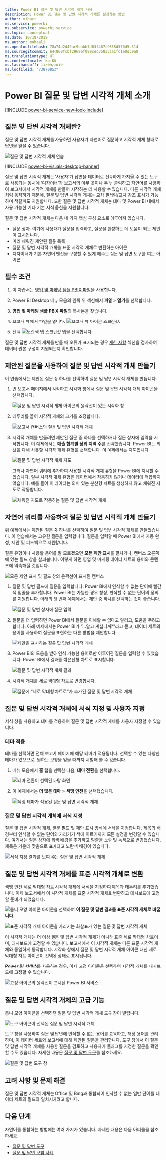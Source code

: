 ```yaml
---
title: Power BI 질문 및 답변 시각적 개체 사용
description: Power BI 질문 및 답변 시각적 개체를 설정하는 방법
author: mihart
ms.service: powerbi
ms.subservice: powerbi-service
ms.topic: conceptual
ms.date: 10/19/2019
ms.author: mohaali
ms.openlocfilehash: 78a74d2d49ac9eabb7d63f467c9838d370d5c314
ms.sourcegitcommit: 64c860fcbf2969bf089cec358331a1fc1e0d39a8
ms.translationtype: HT
ms.contentlocale: ko-KR
ms.lasthandoff: 11/09/2019
ms.locfileid: "73870852"
---
```

# <a name="introduction-to-power-bi-qa-visual"></a>Power BI 질문 및 답변 시각적 개체 소개

[!INCLUDE [power-bi-service-new-look-include](../includes/power-bi-service-new-look-include.md)]

## <a name="what-is-the-qa-visual"></a>질문 및 답변 시각적 개체란?

질문 및 답변 시각적 개체를 사용하면 사용자가 자연어로 질문하고 시각적 개체 형태로 답변을 얻을 수 있습니다. 

![질문 및 답변 시각적 개체 연습](../natural-language/media/qna-visual-walkthrough.gif)

[!INCLUDE [power-bi-visuals-desktop-banner](../includes/power-bi-visuals-desktop-banner.md)]

질문 및 답변 시각적 개체는 ‘사용자’가 답변을 데이터로 신속하게 가져올 수 있는 도구로 사용되는 동시에 ‘디자이너’가 보고서의 아무 곳이나 두 번 클릭하고 자연어를 사용하여 보고서에서 시각적 개체를 만들어 시작하는 데 사용할 수 있습니다.   다른 시각적 개체처럼 동작하기 때문에, 질문 및 답변 시각적 개체는 교차 필터링/교차 강조 표시가 가능하며 책갈피도 지원합니다. 또한 질문 및 답변 시각적 개체는 테마 및 Power BI 내에서 사용 가능한 기타 기본 서식 옵션을 지원합니다.

질문 및 답변 시각적 개체는 다음 네 가지 핵심 구성 요소로 이루어져 있습니다.

- 질문 상자. 여기에 사용자가 질문을 입력하고, 질문을 완성하는 데 도움이 되는 제안이 표시됩니다.
- 미리 채워진 제안된 질문 목록
- 질문 및 답변 시각적 개체를 표준 시각적 개체로 변환하는 아이콘 
- 디자이너가 기본 자연어 엔진을 구성할 수 있게 해주는 질문 및 답변 도구를 여는 아이콘

## <a name="prerequisites"></a>필수 조건

1. 이 자습서는 [영업 및 마케팅 샘플 PBIX 파일](https://download.microsoft.com/download/9/7/6/9767913A-29DB-40CF-8944-9AC2BC940C53/Sales%20and%20Marketing%20Sample%20PBIX.pbix)을 사용합니다. 

1. Power BI Desktop 메뉴 모음의 왼쪽 위 섹션에서 **파일** > **열기**를 선택합니다.
   
2. **영업 및 마케팅 샘플 PBIX 파일**의 복사본을 찾습니다.

1. 보고서 뷰에서 파일을 엽니다. ![보고서 뷰 아이콘 스크린샷](media/power-bi-visualization-kpi/power-bi-report-view.png).

1. 선택 ![노란색 탭 스크린샷](media/power-bi-visualization-kpi/power-bi-yellow-tab.png) 탭을 선택합니다.


질문 및 답변 시각적 개체를 만들 때 오류가 표시되는 경우 [제한 사항](../natural-language/q-and-a-limitations.md) 섹션을 검사하여 데이터 원본 구성이 지원되는지 확인합니다.

## <a name="create-a-qa-visual-using-a-suggested-question"></a>제안된 질문을 사용하여 질문 및 답변 시각적 개체 만들기
이 연습에서는 제안된 질문 중 하나를 선택하여 질문 및 답변 시각적 개체를 만듭니다. 

1. 빈 보고서 페이지에서 시작하고 시각화 창에서 질문 및 답변 시각적 개체 아이콘을 선택합니다.

    ![질문 및 답변 시각적 개체 아이콘의 윤곽선이 있는 시각화 창](media/power-bi-visualization-q-and-a/power-bi-icon.png)

2. 테두리를 끌어 시각적 개체의 크기를 조정합니다.

    ![보고서 캔버스의 질문 및 답변 시각적 개체](media/power-bi-visualization-q-and-a/power-bi-qna.png)

3. 시각적 개체를 만들려면 제안된 질문 중 하나를 선택하거나 질문 상자에 입력을 시작합니다. 이 예제에서는 **매출 합계별 상위 지역 주**를 선택했습니다. Power BI는 최선을 다해 사용할 시각적 개체 유형을 선택합니다. 이 예제에서는 지도입니다.

    ![질문 및 답변 시각적 개체 지도](media/power-bi-visualization-q-and-a/power-bi-map.png)

    그러나 자연어 쿼리에 추가하여 사용할 시각적 개체 유형을 Power BI에 지시할 수 있습니다. 일부 시각적 개체 유형은 데이터에서 작동하지 않거나 데이터에 적합하지 않습니다. 예를 들어 이 데이터는 의미 있는 분산형 차트를 생성하지 않고 채워진 지도로 작동합니다.

    ![채워진 지도로 작동하는 질문 및 답변 시각적 개체](media/power-bi-visualization-q-and-a/power-bi-specify-map.png)

## <a name="create-a-qa-visual-using-a-natural-language-query"></a>자연어 쿼리를 사용하여 질문 및 답변 시각적 개체 만들기
위 예제에서는 제안된 질문 중 하나를 선택하여 질문 및 답변 시각적 개체를 만들었습니다.  이 연습에서는 고유한 질문을 입력합니다. 질문을 입력할 때 Power BI에서 자동 완성, 제안 및 피드백으로 지원합니다.

질문 유형이나 사용할 용어를 잘 모르겠으면 **모든 제안 표시**를 펼치거나, 캔버스 오른쪽에 있는 필드 창을 살펴봅니다. 이렇게 하면 영업 및 마케팅 데이터 세트의 용어와 콘텐츠에 익숙해질 것입니다.

![모든 제안 표시 및 필드 창의 윤곽선이 표시된 캔버스](media/power-bi-visualization-q-and-a/power-bi-terminology.png)


1. 질문 및 답변 필드에 질문을 입력합니다. Power BI에서 인식할 수 없는 단어에 빨간색 밑줄을 추가합니다. Power BI는 가능한 경우 항상, 인식할 수 없는 단어의 정의를 지원합니다.  아래의 첫 번째 예제에서는 제안 중 하나를 선택하는 것이 좋습니다.  

    ![질문 및 답변 상자에 질문 입력](media/power-bi-visualization-q-and-a/power-bi-red-suggest.png)

2. 질문을 더 입력하면 Power BI에서 질문을 이해할 수 없다고 알리고, 도움을 주려고 합니다. 아래 예제에서는 Power BI가 “...알고 계십니까?”라고 묻고, 데이터 세트의 용어를 사용하여 질문을 표현하는 다른 방법을 제안합니다. 

    ![제안을 표시하는 질문 및 답변 시각적 개체](media/power-bi-visualization-q-and-a/power-bi-define.png)

5. Power BI의 도움을 받아 인식 가능한 용어로만 이루어진 질문을 입력할 수 있었습니다. Power BI에서 결과를 꺾은선형 차트로 표시합니다. 

    ![질문 및 답변 시각적 개체 결과](media/power-bi-visualization-q-and-a/power-bi-type.png)


6. 시각적 개체를 세로 막대형 차트로 변경합시다. 

    ![질문에 “세로 막대형 차트로”가 추가된 질문 및 답변 시각적 개체](media/power-bi-visualization-q-and-a/power-bi-specify-visual.png)

## <a name="format-and-customize-the-qa-visual"></a>질문 및 답변 시각적 개체에 서식 지정 및 사용자 지정
서식 창을 사용하고 테마를 적용하여 질문 및 답변 시각적 개체를 사용자 지정할 수 있습니다. 

### <a name="apply-a-theme"></a>테마 적용
테마를 선택하면 전체 보고서 페이지에 해당 테마가 적용됩니다. 선택할 수 있는 다양한 테마가 있으므로, 원하는 모양을 얻을 때까지 시험해 볼 수 있습니다. 

1. 메뉴 모음에서 **홈** 탭을 선택한 다음, **테마 전환**을 선택합니다. 

    ![테마 전환이 선택된 바탕 화면](media/power-bi-visualization-q-and-a/power-bi-themes.png)

    
    
2. 이 예제에서는 **더 많은 테마** > **색맹 안전**을 선택했습니다.

    ![색맹 테마가 적용된 질문 및 답변 시각적 개체](media/power-bi-visualization-q-and-a/power-bi-color-blind.png)

### <a name="format-the-qa-visual"></a>질문 및 답변 시각적 개체에 서식 지정
질문 및 답변 시각적 개체, 질문 필드 및 제안 표시 방식에 서식을 지정합니다. 제목의 배경부터 인식할 수 없는 단어의 가리키기 색에 이르기까지 모든 설정을 변경할 수 있습니다. 여기서는 질문 상자에 회색 배경을 추가하고 밑줄을 노랑 및 녹색으로 변경했습니다. 제목은 가운데 맞춤으로 표시되고 노란색 배경이 있습니다. 

![서식 지정 결과를 보여 주는 질문 및 답변 시각적 개체](media/power-bi-visualization-q-and-a/power-bi-q-and-a-format.png)

## <a name="convert-your-qa-visual-into-a-standard-visual"></a>질문 및 답변 시각적 개체를 표준 시각적 개체로 변환
색맹 안전 세로 막대형 차트 시각적 개체에 서식을 지정하여 제목과 테두리를 추가했습니다. 이제 보고서에서 이 시각적 개체를 표준 시각적 개체로 변환하고 대시보드에 고정할 준비가 되었습니다.

![톱니 모양 아이콘](media/power-bi-visualization-q-and-a/power-bi-convert-icon.png) 아이콘을 선택하여 **이 질문 및 답변 결과를 표준 시각적 개체로 바꿉니다**.

![표준 시각적 개체 아이콘을 가리키는 화살표가 있는 질문 및 답변 시각적 개체](media/power-bi-visualization-q-and-a/power-bi-visual-convert.png)

이 시각적 개체는 더 이상 질문 및 답변 시각적 개체가 아니라 표준 세로 막대형 차트이며, 대시보드에 고정할 수 있습니다. 보고서에서 이 시각적 개체는 다른 표준 시각적 개체와 동일하게 동작합니다. 시각화 창에서 질문 및 답변 시각적 개체 아이콘 대신 세로 막대형 차트 아이콘이 선택된 상태로 표시됩니다.

***Power BI 서비스***를 사용하는 경우, 이제 고정 아이콘을 선택하여 시각적 개체를 대시보드에 고정할 수 있습니다. 


![고정 아이콘의 윤곽선이 표시된 Power BI 서비스](media/power-bi-visualization-q-and-a/power-bi-pin.png)


## <a name="advanced-features-of-the-qa-visual"></a>질문 및 답변 시각적 개체의 고급 기능
톱니 모양 아이콘을 선택하면 질문 및 답변 시각적 개체 도구 창이 열립니다. 

![도구 아이콘이 선택된 질문 및 답변 시각적 개체](media/power-bi-visualization-q-and-a/power-bi-q-and-a-tooling.png)

도구 창을 사용하여 질문 및 답변에 인식할 수 없는 용어를 교육하고, 해당 용어를 관리하며, 이 데이터 세트와 보고서에 대해 제안된 질문을 관리합니다. 도구 창에서 이 질문 및 답변 시각적 개체를 사용한 질문을 검토하고 사용자가 플래그를 지정한 질문을 확인할 수도 있습니다. 자세한 내용은 [질문 및 답변 도구](../natural-language/q-and-a-tooling-intro.md)를 참조하세요.

![질문 및 답변 도구 창](media/power-bi-visualization-q-and-a/power-bi-q-and-a-tooling-pane.png)

## <a name="considerations-and-troubleshooting"></a>고려 사항 및 문제 해결
질문 및 답변 시각적 개체는 Office 및 Bing과 통합되어 인식할 수 없는 일반 단어를 데이터 세트의 필드와 일치시키려고 합니다.  

## <a name="next-steps"></a>다음 단계

자연어를 통합하는 방법에는 여러 가지가 있습니다. 자세한 내용은 다음 아티클을 참조하세요.

* [질문 및 답변 도구](../natural-language/q-and-a-tooling-intro.md)
* [질문 및 답변 모범 사례](../natural-language/q-and-a-best-practices.md)
